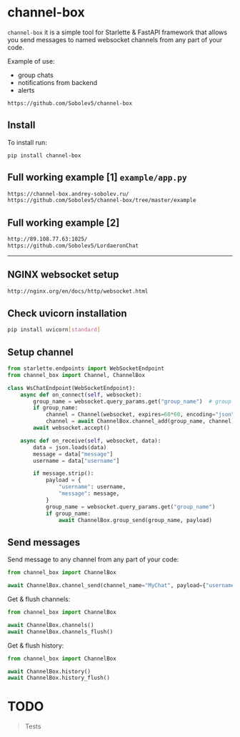 # channel-box
`channel-box` it is a simple tool for Starlette & FastAPI framework that allows you send messages to named websocket channels from any part of your code.

Example of use:
- group chats
- notifications from backend
- alerts 


```no-highlight
https://github.com/Sobolev5/channel-box
```

## Install
To install run:
```no-highlight
pip install channel-box
```

## Full working example [1] `example/app.py`
```sh
https://channel-box.andrey-sobolev.ru/
https://github.com/Sobolev5/channel-box/tree/master/example
```

## Full working example [2]
```sh
http://89.108.77.63:1025/
https://github.com/Sobolev5/LordaeronChat  

```
  
___
   

## NGINX websocket setup
```sh
http://nginx.org/en/docs/http/websocket.html
```

## Check uvicorn installation
```sh
pip install uvicorn[standard]
```

## Setup channel 
```python
from starlette.endpoints import WebSocketEndpoint
from channel_box import Channel, ChannelBox

class WsChatEndpoint(WebSocketEndpoint):
    async def on_connect(self, websocket):
        group_name = websocket.query_params.get("group_name")  # group name */ws?group_name=MyChat
        if group_name:
            channel = Channel(websocket, expires=60*60, encoding="json") # define user channel
            channel = await ChannelBox.channel_add(group_name, channel) # add channel to named group
        await websocket.accept()

    async def on_receive(self, websocket, data):
        data = json.loads(data)
        message = data["message"]
        username = data["username"]     

        if message.strip():
            payload = {
                "username": username,
                "message": message,
            }
            group_name = websocket.query_params.get("group_name")
            if group_name:
                await ChannelBox.group_send(group_name, payload)
```

## Send messages 
Send message to any channel from any part of your code:
```python
from channel_box import ChannelBox

await ChannelBox.channel_send(channel_name="MyChat", payload={"username": "Message from any part of your code", "message": "hello world"}, history=True) 
```

Get & flush channels:
```python
from channel_box import ChannelBox

await ChannelBox.channels() 
await ChannelBox.channels_flush()  
```

Get & flush history:
```python
from channel_box import ChannelBox

await ChannelBox.history() 
await ChannelBox.history_flush()
```

# TODO 
> Tests